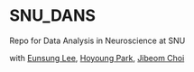 # SNU_DANS
Repo for Data Analysis in Neuroscience at SNU

with <a href="https://github.com/eslee110">Eunsung Lee</a>, <a href="https://github.com/HoyoungParks">Hoyoung Park</a>, <a href="https://github.com/snu10">Jibeom Choi</a>
